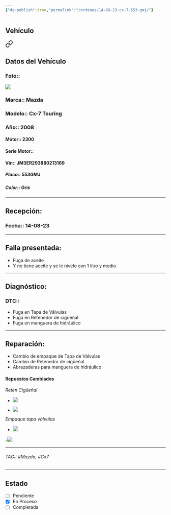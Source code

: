 ```yaml
---
{"dg-publish":true,"permalink":"/ordenes/14-08-23-cx-7-553-gmj/"}
---
```



## Vehículo

<div class="transclusion internal-embed is-loaded"><a class="markdown-embed-link" href="/vehiculos/mazda/cx-7-553-gmj/#datos-del-vehiculo" aria-label="Open link"><svg xmlns="http://www.w3.org/2000/svg" width="24" height="24" viewBox="0 0 24 24" fill="none" stroke="currentColor" stroke-width="2" stroke-linecap="round" stroke-linejoin="round" class="svg-icon lucide-link"><path d="M10 13a5 5 0 0 0 7.54.54l3-3a5 5 0 0 0-7.07-7.07l-1.72 1.71"></path><path d="M14 11a5 5 0 0 0-7.54-.54l-3 3a5 5 0 0 0 7.07 7.07l1.71-1.71"></path></svg></a><div class="markdown-embed">



## Datos del Vehículo 
### Foto:: 
![](http://drive.google.com/uc?export=view&id=12JJABP9mt60zWx8Evd-0FEPcfABYNxoF)


### Marca:: Mazda 
### Modelo:: Cx-7 Touring
### Año:: 2008
#### Motor:: 2300
#### Serie Motor:: 
#### Vin:: JM3ER293880213169
##### Placa:: 553GMJ
##### Color:: Gris
---


</div></div>



## Recepción:
### Fecha:: 14-08-23

---

## Falla presentada:
- Fuga de aceite 
- Y no tiene aceite y se le nivelo con 1 litro y medio


---

## Diagnóstico:
### DTC:: 

- Fuga en Tapa de Válvulas 
- Fuga en Retenedor de cigüeñal
- Fuga en manguera de hidráulico 

---
## Reparación:
- Cambio de empaque de Tapa de Válvulas 
- Cambio de Retenedor de cigüeñal
- Abrazaderas para manguera de hidráulico 

#### Repuestos Cambiados 
*Retén Cigüeñal*
- ![](http://drive.google.com/uc?export=view&id=12OXDTz4dD8jibXdWE1C7tLog-Ula_MA4)

- ![](http://drive.google.com/uc?export=view&id=12T0_i_-mc2mVRr_F9IjeClyuW-8FrtDd)

*Empaque tapa válvulas*
- ![](http://drive.google.com/uc?export=view&id=12S7Wqrin1eBKg2wY8Jsr5RLaTdM0Q8Lu)

-![](http://drive.google.com/uc?export=view&id=12VD1YRkcTsm92-QVDpqDZpSW3F_pCR81)





---

###### TAG:: #Mazda, #Cx7

---

## Estado

- [ ] Pendiente
- [x] En Proceso 
- [ ] Completada
